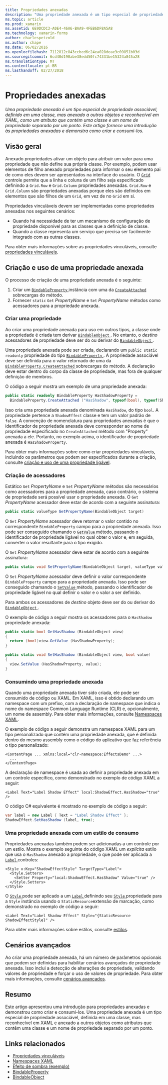 ```yaml
---
title: Propriedades anexadas
description: "Uma propriedade anexada é um tipo especial de propriedade associável, definido em uma classe, mas anexado a outros objetos e reconhecível em XAML, como um atributo que contém uma classe e um nome de propriedade separado por um ponto. Este artigo fornece uma introdução às propriedades anexadas e demonstra como criar e consumi-los."
ms.topic: article
ms.prod: xamarin
ms.assetid: 6E9DCDC3-A0E4-46A6-BAA9-4FEB6DF8A5A8
ms.technology: xamarin-forms
author: charlespetzold
ms.author: chape
ms.date: 06/02/2016
ms.openlocfilehash: 7112812c843ccbcd6c24ea028deae3c09851b03d
ms.sourcegitcommit: 6cd40d190abe38edd50fc74331be15324a845a28
ms.translationtype: MT
ms.contentlocale: pt-BR
ms.lasthandoff: 02/27/2018
---
```

# <a name="attached-properties"></a>Propriedades anexadas

_Uma propriedade anexada é um tipo especial de propriedade associável, definido em uma classe, mas anexado a outros objetos e reconhecível em XAML, como um atributo que contém uma classe e um nome de propriedade separado por um ponto. Este artigo fornece uma introdução às propriedades anexadas e demonstra como criar e consumi-los._

## <a name="overview"></a>Visão geral

Anexado propriedades ativar um objeto para atribuir um valor para uma propriedade que não define sua própria classe. Por exemplo, podem usar elementos de filho anexado propriedades para informar o seu elemento pai de como eles devem ser apresentados na interface do usuário. O [ `Grid` ](https://developer.xamarin.com/api/type/Xamarin.Forms.Grid/) controle permite que a linha e coluna de um filho seja especificado definindo a `Grid.Row` e `Grid.Column` propriedades anexadas. `Grid.Row` e `Grid.Column` são propriedades anexadas porque eles são definidos em elementos que são filhos de um `Grid`, em vez de no `Grid` em si.

Propriedades vinculáveis devem ser implementadas como propriedades anexadas nos seguintes cenários:

- Quando há necessidade de ter um mecanismo de configuração de propriedade disponível para as classes que a definição de classe.
- Quando a classe representa um serviço que precisa ser facilmente integrado com as outras classes.

Para obter mais informações sobre as propriedades vinculáveis, consulte [propriedades vinculáveis](~/xamarin-forms/xaml/bindable-properties.md).

## <a name="creating-and-consuming-an-attached-property"></a>Criação e uso de uma propriedade anexada

O processo de criação de uma propriedade anexada é o seguinte:

1. Criar um [ `BindableProperty` ](https://developer.xamarin.com/api/type/Xamarin.Forms.BindableProperty/) instância com uma da [ `CreateAttached` ](https://developer.xamarin.com/api/member/Xamarin.Forms.BindableProperty.CreateAttached/p/System.String/System.Type/System.Type/System.Object/Xamarin.Forms.BindingMode/Xamarin.Forms.BindableProperty+ValidateValueDelegate/Xamarin.Forms.BindableProperty+BindingPropertyChangedDelegate/Xamarin.Forms.BindableProperty+BindingPropertyChangingDelegate/Xamarin.Forms.BindableProperty+CoerceValueDelegate/Xamarin.Forms.BindableProperty+CreateDefaultValueDelegate/) sobrecargas do método.
1. Fornecer `static` `Get` *PropertyName* e `Set` *PropertyName* métodos como acessadores para a propriedade anexada.

### <a name="creating-a-property"></a>Criar uma propriedade

Ao criar uma propriedade anexada para uso em outros tipos, a classe onde a propriedade é criada tem derivar [ `BindableObject` ](https://developer.xamarin.com/api/type/Xamarin.Forms.BindableObject/). No entanto, o *destino* acessadores de propriedade deve ser do ou derivar do [ `BindableObject` ](https://developer.xamarin.com/api/type/Xamarin.Forms.BindableObject/).

Uma propriedade anexada pode ser criada, declarando um `public static readonly` propriedade do tipo [ `BindableProperty` ](https://developer.xamarin.com/api/type/Xamarin.Forms.BindableProperty/). A propriedade associável deve ser definida para o valor retornado de uma da [ `BindableProperty.CreateAttached` ](https://developer.xamarin.com/api/member/Xamarin.Forms.BindableProperty.CreateAttached/p/System.String/System.Type/System.Type/System.Object/Xamarin.Forms.BindingMode/Xamarin.Forms.BindableProperty+ValidateValueDelegate/Xamarin.Forms.BindableProperty+BindingPropertyChangedDelegate/Xamarin.Forms.BindableProperty+BindingPropertyChangingDelegate/Xamarin.Forms.BindableProperty+CoerceValueDelegate/Xamarin.Forms.BindableProperty+CreateDefaultValueDelegate/) sobrecargas do método. A declaração deve estar dentro do corpo da classe de propriedade, mas fora de qualquer definição de membros.

O código a seguir mostra um exemplo de uma propriedade anexada:

```csharp
public static readonly BindableProperty HasShadowProperty =
  BindableProperty.CreateAttached ("HasShadow", typeof(bool), typeof(ShadowEffect), false);
```

Isso cria uma propriedade anexada denominada `HasShadow`, do tipo `bool`. A propriedade pertence a `ShadowEffect` classe e tem um valor padrão de `false`. A convenção de nomenclatura para propriedades anexadas é que o identificador de propriedade anexada deve corresponder ao nome de propriedade especificado no `CreateAttached` método com "Property" anexada a ele. Portanto, no exemplo acima, o identificador de propriedade anexada é `HasShadowProperty`.

Para obter mais informações sobre como criar propriedades vinculáveis, incluindo os parâmetros que podem ser especificados durante a criação, consulte [criação e uso de uma propriedade ligável](~/xamarin-forms/xaml/bindable-properties.md#consuming-bindable-property).

### <a name="creating-accessors"></a>Criação de acessadores

Estático `Get` *PropertyName* e `Set` *PropertyName* métodos são necessários como acessadores para a propriedade anexada, caso contrário, o sistema de propriedade será possível usar o propriedade anexada. O `Get` *PropertyName* acessador deve estar de acordo com a seguinte assinatura:

```csharp
public static valueType GetPropertyName(BindableObject target)
```

O `Get` *PropertyName* acessador deve retornar o valor contido no correspondente `BindableProperty` campo para a propriedade anexada. Isso pode ser conseguido chamando o [ `GetValue` ](https://developer.xamarin.com/api/member/Xamarin.Forms.BindableObject.GetValue/p/Xamarin.Forms.BindableProperty/) método, passando o identificador de propriedade ligável no qual obter o valor e, em seguida, converter o valor resultante para o tipo exigido.

O `Set` *PropertyName* acessador deve estar de acordo com a seguinte assinatura:

```csharp
public static void SetPropertyName(BindableObject target, valueType value)
```

O `Set` *PropertyName* acessador deve definir o valor correspondente `BindableProperty` campo para a propriedade anexada. Isso pode ser conseguido chamando o [ `SetValue` ](https://developer.xamarin.com/api/member/Xamarin.Forms.BindableObject.SetValue/p/Xamarin.Forms.BindableProperty/System.Object/) método, passando o identificador de propriedade ligável no qual definir o valor e o valor a ser definido.

Para ambos os acessadores de *destino* objeto deve ser do ou derivar do [ `BindableObject` ](https://developer.xamarin.com/api/type/Xamarin.Forms.BindableObject/).

O exemplo de código a seguir mostra os acessadores para o `HasShadow` propriedade anexada:

```csharp
public static bool GetHasShadow (BindableObject view)
{
  return (bool)view.GetValue (HasShadowProperty);
}

public static void SetHasShadow (BindableObject view, bool value)
{
  view.SetValue (HasShadowProperty, value);
}
```

### <a name="consuming-an-attached-property"></a>Consumindo uma propriedade anexada

Quando uma propriedade anexada tiver sido criada, ele pode ser consumido de código ou XAML. Em XAML, isso é obtido declarando um namespace com um prefixo, com a declaração de namespace que indica o nome do namespace Common Language Runtime (CLR) e, opcionalmente, um nome de assembly. Para obter mais informações, consulte [Namespaces XAML](~/xamarin-forms/xaml/namespaces.md).

O exemplo de código a seguir demonstra um namespace XAML para um tipo personalizado que contém uma propriedade anexada, que é definida dentro do mesmo assembly como o código do aplicativo que faz referência o tipo personalizado:

```xaml
<ContentPage ... xmlns:local="clr-namespace:EffectsDemo" ...>
  ...
</ContentPage>
```

A declaração de namespace é usada ao definir a propriedade anexada em um controle específico, como demonstrado no exemplo de código XAML a seguir:

```xaml
<Label Text="Label Shadow Effect" local:ShadowEffect.HasShadow="true" />
```

O código C# equivalente é mostrado no exemplo de código a seguir:

```csharp
var label = new Label { Text = "Label Shadow Effect" };
ShadowEffect.SetHasShadow (label, true);
```

### <a name="consuming-an-attached-property-with-a-style"></a>Uma propriedade anexada com um estilo de consumo

Propriedades anexadas também podem ser adicionadas a um controle por um estilo. Mostra o exemplo seguinte do código XAML um *explícita* estilo que usa o `HasShadow` anexado a propriedade, o que pode ser aplicada a [ `Label` ](https://developer.xamarin.com/api/type/Xamarin.Forms.Label/) controles:

```xaml
<Style x:Key="ShadowEffectStyle" TargetType="Label">
  <Style.Setters>
    <Setter Property="local:ShadowEffect.HasShadow" Value="true" />
  </Style.Setters>
</Style>
```

O [ `Style` ](https://developer.xamarin.com/api/type/Xamarin.Forms.Style/) pode ser aplicado a um [ `Label` ](https://developer.xamarin.com/api/type/Xamarin.Forms.Label/) definindo seu [ `Style` ](https://developer.xamarin.com/api/property/Xamarin.Forms.VisualElement.Style/) propriedade para a `Style` instância usando o `StaticResource`extensão de marcação, como demonstrado no exemplo de código a seguir:

```xaml
<Label Text="Label Shadow Effect" Style="{StaticResource ShadowEffectStyle}" />
```

Para obter mais informações sobre estilos, consulte [estilos](~/xamarin-forms/user-interface/styles/index.md).

## <a name="advanced-scenarios"></a>Cenários avançados

Ao criar uma propriedade anexada, há um número de parâmetros opcionais que podem ser definidas para habilitar cenários avançados de propriedade anexada. Isso inclui a detecção de alterações de propriedade, validando valores de propriedade e forçar o uso de valores de propriedade. Para obter mais informações, consulte [cenários avançados](~/xamarin-forms/xaml/bindable-properties.md#advanced).

## <a name="summary"></a>Resumo

Este artigo apresentou uma introdução para propriedades anexadas e demonstrou como criar e consumi-los. Uma propriedade anexada é um tipo especial de propriedade associável, definida em uma classe, mas reconhecível em XAML e anexado a outros objetos como atributos que contêm uma classe e um nome de propriedade separado por um ponto.


## <a name="related-links"></a>Links relacionados

- [Propriedades vinculáveis](~/xamarin-forms/xaml/bindable-properties.md)
- [Namespaces XAML](~/xamarin-forms/xaml/namespaces.md)
- [Efeito de sombra (exemplo)](https://developer.xamarin.com/samples/xamarin-forms/effects/shadoweffect/)
- [BindableProperty](https://developer.xamarin.com/api/type/Xamarin.Forms.BindableProperty/)
- [BindableObject](https://developer.xamarin.com/api/type/Xamarin.Forms.BindableObject/)
